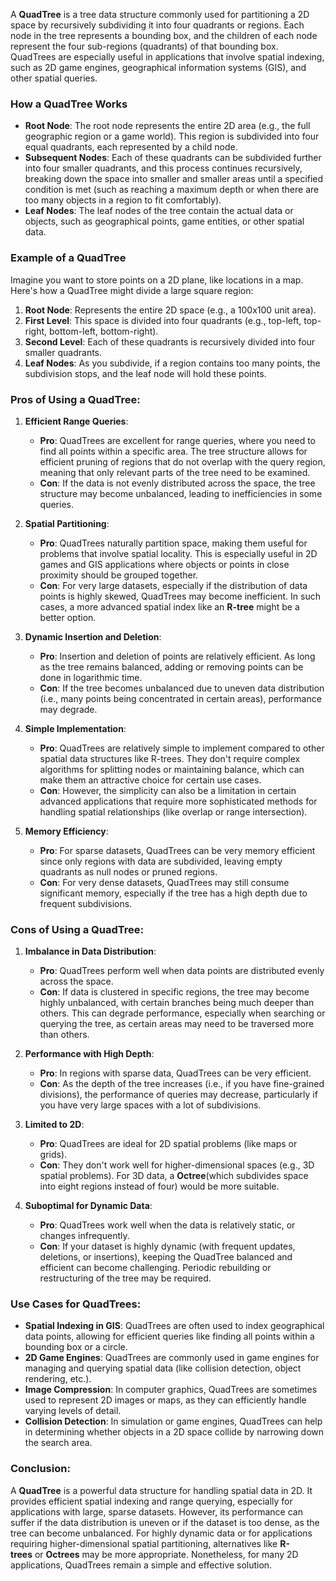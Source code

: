 
A **QuadTree** is a tree data structure commonly used for partitioning a 2D space by recursively subdividing it into four quadrants or regions. Each node in the tree represents a bounding box, and the children of each node represent the four sub-regions (quadrants) of that bounding box. QuadTrees are especially useful in applications that involve spatial indexing, such as 2D game engines, geographical information systems (GIS), and other spatial queries.

### **How a QuadTree Works**

- **Root Node**: The root node represents the entire 2D area (e.g., the full geographic region or a game world). This region is subdivided into four equal quadrants, each represented by a child node.
- **Subsequent Nodes**: Each of these quadrants can be subdivided further into four smaller quadrants, and this process continues recursively, breaking down the space into smaller and smaller areas until a specified condition is met (such as reaching a maximum depth or when there are too many objects in a region to fit comfortably).
- **Leaf Nodes**: The leaf nodes of the tree contain the actual data or objects, such as geographical points, game entities, or other spatial data.

### **Example of a QuadTree**

Imagine you want to store points on a 2D plane, like locations in a map. Here's how a QuadTree might divide a large square region:

1. **Root Node**: Represents the entire 2D space (e.g., a 100x100 unit area).
2. **First Level**: This space is divided into four quadrants (e.g., top-left, top-right, bottom-left, bottom-right).
3. **Second Level**: Each of these quadrants is recursively divided into four smaller quadrants.
4. **Leaf Nodes**: As you subdivide, if a region contains too many points, the subdivision stops, and the leaf node will hold these points.

### **Pros of Using a QuadTree:**

1. **Efficient Range Queries**:
    
    - **Pro**: QuadTrees are excellent for range queries, where you need to find all points within a specific area. The tree structure allows for efficient pruning of regions that do not overlap with the query region, meaning that only relevant parts of the tree need to be examined.
    - **Con**: If the data is not evenly distributed across the space, the tree structure may become unbalanced, leading to inefficiencies in some queries.
2. **Spatial Partitioning**:
    
    - **Pro**: QuadTrees naturally partition space, making them useful for problems that involve spatial locality. This is especially useful in 2D games and GIS applications where objects or points in close proximity should be grouped together.
    - **Con**: For very large datasets, especially if the distribution of data points is highly skewed, QuadTrees may become inefficient. In such cases, a more advanced spatial index like an **R-tree** might be a better option.
3. **Dynamic Insertion and Deletion**:
    
    - **Pro**: Insertion and deletion of points are relatively efficient. As long as the tree remains balanced, adding or removing points can be done in logarithmic time.
    - **Con**: If the tree becomes unbalanced due to uneven data distribution (i.e., many points being concentrated in certain areas), performance may degrade.
4. **Simple Implementation**:
    
    - **Pro**: QuadTrees are relatively simple to implement compared to other spatial data structures like R-trees. They don't require complex algorithms for splitting nodes or maintaining balance, which can make them an attractive choice for certain use cases.
    - **Con**: However, the simplicity can also be a limitation in certain advanced applications that require more sophisticated methods for handling spatial relationships (like overlap or range intersection).
5. **Memory Efficiency**:
    
    - **Pro**: For sparse datasets, QuadTrees can be very memory efficient since only regions with data are subdivided, leaving empty quadrants as null nodes or pruned regions.
    - **Con**: For very dense datasets, QuadTrees may still consume significant memory, especially if the tree has a high depth due to frequent subdivisions.

### **Cons of Using a QuadTree:**

1. **Imbalance in Data Distribution**:
    
    - **Pro**: QuadTrees perform well when data points are distributed evenly across the space.
    - **Con**: If data is clustered in specific regions, the tree may become highly unbalanced, with certain branches being much deeper than others. This can degrade performance, especially when searching or querying the tree, as certain areas may need to be traversed more than others.
2. **Performance with High Depth**:
    
    - **Pro**: In regions with sparse data, QuadTrees can be very efficient.
    - **Con**: As the depth of the tree increases (i.e., if you have fine-grained divisions), the performance of queries may decrease, particularly if you have very large spaces with a lot of subdivisions.
3. **Limited to 2D**:
    
    - **Pro**: QuadTrees are ideal for 2D spatial problems (like maps or grids).
    - **Con**: They don't work well for higher-dimensional spaces (e.g., 3D spatial problems). For 3D data, a **Octree**(which subdivides space into eight regions instead of four) would be more suitable.
4. **Suboptimal for Dynamic Data**:
    
    - **Pro**: QuadTrees work well when the data is relatively static, or changes infrequently.
    - **Con**: If your dataset is highly dynamic (with frequent updates, deletions, or insertions), keeping the QuadTree balanced and efficient can become challenging. Periodic rebuilding or restructuring of the tree may be required.

### **Use Cases for QuadTrees**:

- **Spatial Indexing in GIS**: QuadTrees are often used to index geographical data points, allowing for efficient queries like finding all points within a bounding box or a circle.
- **2D Game Engines**: QuadTrees are commonly used in game engines for managing and querying spatial data (like collision detection, object rendering, etc.).
- **Image Compression**: In computer graphics, QuadTrees are sometimes used to represent 2D images or maps, as they can efficiently handle varying levels of detail.
- **Collision Detection**: In simulation or game engines, QuadTrees can help in determining whether objects in a 2D space collide by narrowing down the search area.

### **Conclusion**:

A **QuadTree** is a powerful data structure for handling spatial data in 2D. It provides efficient spatial indexing and range querying, especially for applications with large, sparse datasets. However, its performance can suffer if the data distribution is uneven or if the dataset is too dense, as the tree can become unbalanced. For highly dynamic data or for applications requiring higher-dimensional spatial partitioning, alternatives like **R-trees** or **Octrees** may be more appropriate. Nonetheless, for many 2D applications, QuadTrees remain a simple and effective solution.